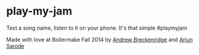 play-my-jam
===========

Text a song name, listen to it on your phone. It's that simple #playmyjam

Made with love at Boilermake Fall 2014 by [Andrew Breckenridge](https://github.com/AndrewSB) and [Arjun Sarode](https://github.com/asarode)
